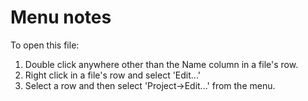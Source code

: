# Menu notes

To open this file:

1. Double click anywhere other than the Name column in a file's row.
2. Right click in a file's row and select 'Edit...'
3. Select a row and then select 'Project->Edit...' from the menu.


